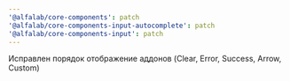 ```yaml
---
'@alfalab/core-components': patch
'@alfalab/core-components-input-autocomplete': patch
'@alfalab/core-components-input': patch
---
```


Исправлен порядок отображение аддонов (Clear, Error, Success, Arrow, Custom)
